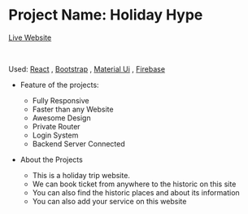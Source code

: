 # Project Name: Holiday Hype #
[Live Website](https://holiday-hype.web.app/)

<br/>

Used: [React](http://www.react.com/ ) ,  [Bootstrap](http://getbootstrap.com) , [Material Ui](http://mui.com) , [Firebase](http://firebase.com)
<br/>
* Feature of the projects:
    * Fully Responsive
    * Faster than any Website
    * Awesome Design
    * Private Router
    * Login System
    * Backend Server Connected


* About the Projects
    * This is a holiday trip website.
    * We can book ticket from anywhere to the historic on this site
    * You can also find the historic places and about its information
    * You can also add your service on this website

